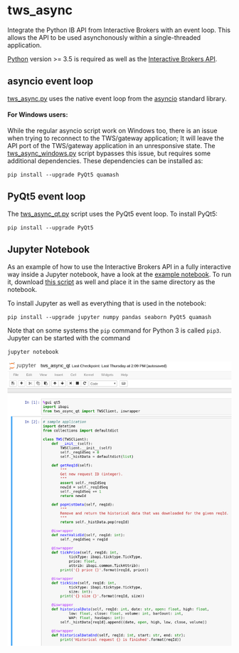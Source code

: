 # tws_async
Integrate the Python IB API from Interactive Brokers with an event loop.
This allows the API to be used asynchonously within a single-threaded
application.

[Python](www.python.org) version >= 3.5 is required as well as the
[Interactive Brokers API](http://interactivebrokers.github.io).

## asyncio event loop
[tws_async.py](tws_async.py)
uses the native event loop from the
[asyncio](https://docs.python.org/3.5/library/asyncio.html)
standard library.

#### For Windows users:
While the regular asyncio script work on Windows too, there is an issue when trying to reconnect to
the TWS/gateway application; It will leave the API port of the TWS/gateway application 
in an unresponsive state. The [tws_async_windows.py](tws_async_windows.py) script
bypasses this issue, but requires some additional dependencies. These dependencies can
be installed as:
```
pip install --upgrade PyQt5 quamash
```

## PyQt5 event loop
The [tws_async_qt.py](tws_async_qt.py) script uses the PyQt5 event loop. To install PyQt5:
```
pip install --upgrade PyQt5
```

## Jupyter Notebook
As an example of how to use the Interactive Brokers API in a fully interactive way inside a Jupyter notebook,
have a look at the [example notebook](tws.ipynb). To run it, download [this script](tws_async_qt.py)
as well and place it in the same directory as the notebook.

To install Jupyter as well as everything that is used in the notebook:
```
pip install --upgrade jupyter numpy pandas seaborn PyQt5 quamash
```
Note that on some systems the `pip` command for Python 3 is called `pip3`. Jupyter can be started with the command
```
jupyter notebook
```
![notebook](notebook.png)
